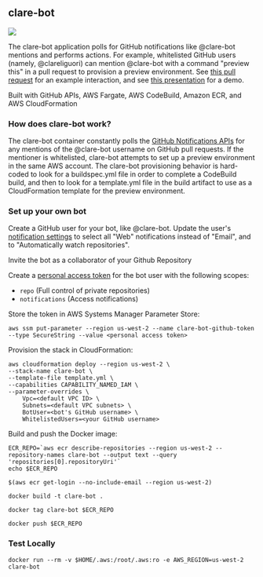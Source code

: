 ## clare-bot

![](https://github.com/clareliguori/clare-bot/raw/master/assets/robot.png)

The clare-bot application polls for GitHub notifications like @clare-bot mentions and performs actions.  For example, whitelisted GitHub users (namely, @clareliguori) can mention @clare-bot with a command "preview this" in a pull request to provision a preview environment.  See [this pull request](https://github.com/clareliguori/trivia-api/pull/3) for an example interaction, and see [this presentation](https://youtu.be/HCCkVz25UU4) for a demo.

Built with GitHub APIs, AWS Fargate, AWS CodeBuild, Amazon ECR, and AWS CloudFormation

### How does clare-bot work?

The clare-bot container constantly polls the [GitHub Notifications APIs](https://developer.github.com/v3/activity/notifications/) for any mentions of the @clare-bot username on GitHub pull requests.  If the mentioner is whitelisted, clare-bot attempts to set up a preview environment in the same AWS account.  The clare-bot provisioning behavior is hard-coded to look for a buildspec.yml file in order to complete a CodeBuild build, and then to look for a template.yml file in the build artifact to use as a CloudFormation template for the preview environment.

### Set up your own bot

Create a GitHub user for your bot, like @clare-bot.  Update the user's [notification settings](https://github.com/settings/notifications) to select all "Web" notifications instead of "Email", and to "Automatically watch repositories".

Invite the bot as a collaborator of your Github Repository

Create a [personal access token](https://github.com/settings/tokens) for the bot user with the following scopes:

* `repo` (Full control of private repositories)
* `notifications` (Access notifications)

Store the token in AWS Systems Manager Parameter Store:

```aws ssm put-parameter --region us-west-2 --name clare-bot-github-token --type SecureString --value <personal access token>```

Provision the stack in CloudFormation:
```
aws cloudformation deploy --region us-west-2 \
--stack-name clare-bot \
--template-file template.yml \
--capabilities CAPABILITY_NAMED_IAM \
--parameter-overrides \
    Vpc=<default VPC ID> \
    Subnets=<default VPC subnets> \
    BotUser=<bot's GitHub username> \
    WhitelistedUsers=<your GitHub username>
```

Build and push the Docker image:

```
ECR_REPO=`aws ecr describe-repositories --region us-west-2 --repository-names clare-bot --output text --query 'repositories[0].repositoryUri'`
echo $ECR_REPO

$(aws ecr get-login --no-include-email --region us-west-2)

docker build -t clare-bot .

docker tag clare-bot $ECR_REPO

docker push $ECR_REPO
```

### Test Locally

```
docker run --rm -v $HOME/.aws:/root/.aws:ro -e AWS_REGION=us-west-2 clare-bot
```
